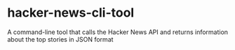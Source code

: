 # hacker-news-cli-tool
A command-line tool that calls the Hacker News API and returns information about the top stories in JSON format
